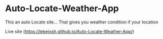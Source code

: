 # Auto-Locate-Weather-App
This an auto Locate site... That gives you weather condition if your location


Live site (https://lekejosh.github.io/Auto-Locate-Weather-App/)
